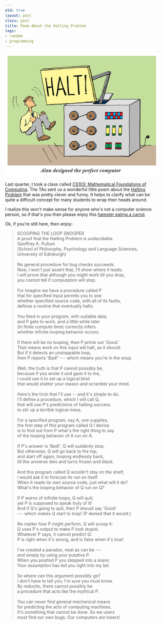 ```yaml
---
old: true
layout: post
class: post
title: Poem About the Halting Problem
tags:
- random
- programming
---
```


![Alan Turing's Halting Problem](/images/haltingproblem-alan.jpg)

Last quarter, I took a class called [CS103: Mathematical Foundations of Computing](http://www.stanford.edu/class/cs103/). The TAs sent us a wonderful little poem about the [Halting Problem](http://en.wikipedia.org/wiki/Halting_problem) that was pretty clever and funny. It helps to clarify what can be quite a difficult concept for many students to wrap their heads around.

I realize this won't make sense for anyone who's not a computer science person, so if that's you then please enjoy this [hamster eating a carrot](http://www.youtube.com/watch?v=LY7ji99QJ4I).

Ok, if you're still here, then enjoy:

> SCOOPING THE LOOP SNOOPER
> <br>A proof that the Halting Problem is undecidable
> <br>Geoffrey K. Pullum
> <br>(School of Philosophy, Psychology and Language Sciences, University of Edinburgh)
> <br>
> <br>No general procedure for bug checks succeeds.
> <br>Now, I won't just assert that, I'll show where it leads:
> <br>I will prove that although you might work till you drop,
> <br>you cannot tell if computation will stop.
> <br>
> <br>For imagine we have a procedure called P
> <br>that for specified input permits you to see
> <br>whether specified source code, with all of its faults,
> <br>defines a routine that eventually halts.
> <br>
> <br>You feed in your program, with suitable data,
> <br>and P gets to work, and a little while later
> <br>(in finite compute time) correctly infers
> <br>whether infinite looping behavior occurs.
> <br>
> <br>If there will be no looping, then P prints out 'Good.'
> <br>That means work on this input will halt, as it should.
> <br>But if it detects an unstoppable loop,
> <br>then P reports 'Bad!' --- which means you're in the soup.
> <br>
> <br>Well, the truth is that P cannot possibly be,
> <br>because if you wrote it and gave it to me,
> <br>I could use it to set up a logical bind
> <br>that would shatter your reason and scramble your mind.
> <br>
> <br>Here's the trick that I'll use -- and it's simple to do.
> <br>I'll define a procedure, which I will call Q,
> <br>that will use P's predictions of halting success
> <br>to stir up a terrible logical mess.
> <br>
> <br>For a specified program, say A, one supplies,
> <br>the first step of this program called Q I devise
> <br>is to find out from P what's the right thing to say
> <br>of the looping behavior of A run on A.
> <br>
> <br>If P's answer is 'Bad!', Q will suddenly stop.
> <br>But otherwise, Q will go back to the top,
> <br>and start off again, looping endlessly back,
> <br>till the universe dies and turns frozen and black.
> <br>
> <br>And this program called Q wouldn't stay on the shelf;
> <br>I would ask it to forecast its run on itself.
> <br>When it reads its own source code, just what will it do?
> <br>What's the looping behavior of Q run on Q?
> <br>
> <br>If P warns of infinite loops, Q will quit;
> <br>yet P is supposed to speak truly of it!
> <br>And if Q's going to quit, then P should say 'Good'
> <br>--- which makes Q start to loop! (P denied that it would.)
> <br>
> <br>No matter how P might perform, Q will scoop it:
> <br>Q uses P's output to make P look stupid.
> <br>Whatever P says, it cannot predict Q:
> <br>P is right when it's wrong, and is false when it's true!
> <br>
> <br>I've created a paradox, neat as can be ---
> <br>and simply by using your putative P.
> <br>When you posited P you stepped into a snare;
> <br>Your assumption has led you right into my lair.
> <br>
> <br>So where can this argument possibly go?
> <br>I don't have to tell you; I'm sure you must know.
> <br>By reductio, there cannot possibly be
> <br>a procedure that acts like the mythical P.
> <br>
> <br>You can never find general mechanical means
> <br>for predicting the acts of computing machines.
> <br>It's something that cannot be done. So we users
> <br>must find our own bugs. Our computers are losers!
